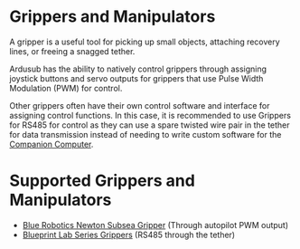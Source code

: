 # Grippers and Manipulators

A gripper is a useful tool for picking up small objects, attaching recovery lines, or freeing a snagged tether.

Ardusub has the ability to natively control grippers through assigning joystick buttons and servo outputs for grippers that use Pulse Width Modulation (PWM) for control.

Other grippers often have their own control software and interface for assigning control functions. In this case, it is recommended to use Grippers for RS485 for control as they can use a spare twisted wire pair in the tether for data transmission instead of needing to write custom software for the [Companion Computer]().

# Supported Grippers and Manipulators

* [Blue Robotics Newton Subsea Gripper](https://bluerobotics.com/store/rov/bluerov2-accessories/newton-gripper-asm-r1-rp/) (Through autopilot PWM output)
* [Blueprint Lab Series Grippers](https://blueprintlab.com/products/rotating-grabber/) (RS485 through the tether)
